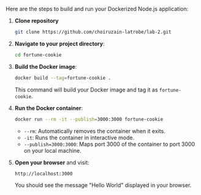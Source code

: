 Here are the steps to build and run your Dockerized Node.js application:

1. **Clone repository** 
   ```bash
   git clone https://github.com/choiruzain-latrobe/lab-2.git
   ```
2. **Navigate to your project directory**:
   ```bash
   cd fortune-cookie
   ```

2. **Build the Docker image**:
   ```bash
   docker build --tag=fortune-cookie .
   ```
   This command will build your Docker image and tag it as `fortune-cookie`.

3. **Run the Docker container**:
   ```bash
   docker run --rm -it --publish=3000:3000 fortune-cookie
   ```
    - `--rm`: Automatically removes the container when it exits.
    - `-it`: Runs the container in interactive mode.
    - `--publish=3000:3000`: Maps port 3000 of the container to port 3000 on your local machine.

4. **Open your browser** and visit:
   ```
   http://localhost:3000
   ```
   You should see the message "Hello World" displayed in your browser.
